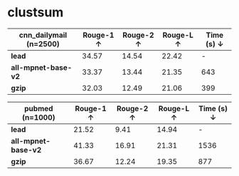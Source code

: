 # clustsum

| cnn_dailymail (n=2500)            | Rouge-1 ↑ | Rouge-2 ↑ | Rouge-L ↑ | Time (s) ↓ |
|-----------------------------------|-----------|-----------|-----------|------------|
| **lead**                          | 34.57     | 14.54     | 22.42     | -          |
| **all-mpnet-base-v2**             | 33.37     | 13.44     | 21.35     | 643        |
| **gzip**                          | 32.03     | 12.49     | 21.06     | 399        |


| pubmed (n=1000)                   | Rouge-1 ↑ | Rouge-2 ↑ | Rouge-L ↑ | Time (s) ↓ |
|-----------------------------------|-----------|-----------|-----------|------------|
| **lead**                          | 21.52     | 9.41      | 14.94     | -          |
| **all-mpnet-base-v2**             | 41.33     | 16.91     | 21.31     | 1536       |
| **gzip**                          | 36.67     | 12.24     | 19.35     | 877        |
